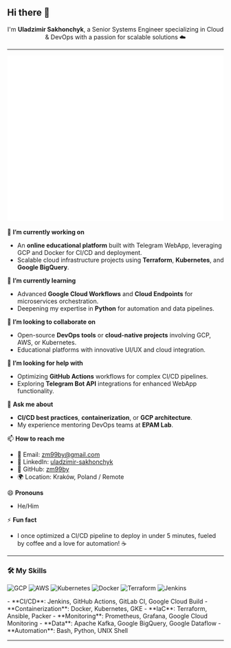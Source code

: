 ## Hi there 👋

<p align="center">
  I'm <b>Uladzimir Sakhonchyk</b>, a Senior Systems Engineer specializing in Cloud & DevOps with a passion for scalable solutions ☁️
</p>

---
<p align="center">
  <img src="github-metrics.svg" alt="GitHub Metrics">
</p>

🔭 **I’m currently working on**  
- An **online educational platform** built with Telegram WebApp, leveraging GCP and Docker for CI/CD and deployment.  
- Scalable cloud infrastructure projects using **Terraform**, **Kubernetes**, and **Google BigQuery**.

🌱 **I’m currently learning**  
- Advanced **Google Cloud Workflows** and **Cloud Endpoints** for microservices orchestration.
- Deepening my expertise in **Python** for automation and data pipelines.

👯 **I’m looking to collaborate on**  
- Open-source **DevOps tools** or **cloud-native projects** involving GCP, AWS, or Kubernetes.
- Educational platforms with innovative UI/UX and cloud integration.

🤔 **I’m looking for help with**  
- Optimizing **GitHub Actions** workflows for complex CI/CD pipelines.
- Exploring **Telegram Bot API** integrations for enhanced WebApp functionality.

💬 **Ask me about**  
- **CI/CD best practices**, **containerization**, or **GCP architecture**.
- My experience mentoring DevOps teams at **EPAM Lab**.

📫 **How to reach me**  
- 📧 Email: zm99by@gmail.com  
- 💼 LinkedIn: [uladzimir-sakhonchyk](https://linkedin.com/in/uladzimir-sakhonchyk-917a4bb9)  
- 🐙 GitHub: [zm99by](https://github.com/zm99by)  
- 🌍 Location: Kraków, Poland / Remote

😄 **Pronouns**  
- He/Him

⚡ **Fun fact**  
- I once optimized a CI/CD pipeline to deploy in under 5 minutes, fueled by coffee and a love for automation! ☕

---

### 🛠 My Skills
<p>
  <img src="https://img.shields.io/badge/-GCP-4285F4?logo=google-cloud&logoColor=white" alt="GCP">
  <img src="https://img.shields.io/badge/-AWS-232F3E?logo=amazon-aws&logoColor=white" alt="AWS">
  <img src="https://img.shields.io/badge/-Kubernetes-326CE5?logo=kubernetes&logoColor=white" alt="Kubernetes">
  <img src="https://img.shields.io/badge/-Docker-2496ED?logo=docker&logoColor=white" alt="Docker">
  <img src="https://img.shields.io/badge/-Terraform-623CE4?logo=terraform&logoColor=white" alt="Terraform">
  <img src="https://img.shields.io/badge/-Jenkins-D24939?logo=jenkins&logoColor=white" alt="Jenkins">
</p>
- **CI/CD**: Jenkins, GitHub Actions, GitLab CI, Google Cloud Build  
- **Containerization**: Docker, Kubernetes, GKE  
- **IaC**: Terraform, Ansible, Packer  
- **Monitoring**: Prometheus, Grafana, Google Cloud Monitoring  
- **Data**: Apache Kafka, Google BigQuery, Google Dataflow  
- **Automation**: Bash, Python, UNIX Shell  

---
